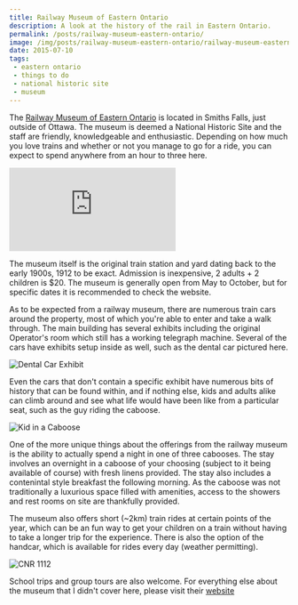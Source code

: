 ```yaml
---
title: Railway Museum of Eastern Ontario
description: A look at the history of the rail in Eastern Ontario.
permalink: /posts/railway-museum-eastern-ontario/
image: /img/posts/railway-museum-eastern-ontario/railway-museum-eastern-ontario-3.jpg
date: 2015-07-10
tags:
 - eastern ontario
 - things to do
 - national historic site
 - museum
---
```


The [Railway Museum of Eastern Ontario](http://rmeo.org/ "Railway Museum of Eastern Ontario") is located in Smiths Falls, just outside of Ottawa. The museum is deemed a National Historic Site and the staff are friendly, knowledgeable and enthusiastic. Depending on how much you love trains and whether or not you manage to go for a ride, you can expect to spend anywhere from an hour to three here.


<div class="google-map">
<iframe src="https://www.google.com/maps/embed?pb=!1m18!1m12!1m3!1d2826.0651255818393!2d-76.030581684664!3d44.90167097909829!2m3!1f0!2f0!3f0!3m2!1i1024!2i768!4f13.1!3m3!1m2!1s0x4ccd88bca979bed3%3A0xffff9318c0980dc7!2sRailway+Museum!5e0!3m2!1sen!2sca!4v1563710668297!5m2!1sen!2sca" frameborder="0" style="border:0" allowfullscreen></iframe>
</div>


The museum itself is the original train station and yard dating back to the early 1900s, 1912 to be exact.
Admission is inexpensive, 2 adults + 2 children is $20. The museum is generally open from May to October, but for specific dates it is recommended to check the website.


As to be expected from a railway museum, there are numerous  train cars around the property, most of which you're able to enter and take a walk through. The main building has several exhibits including the original Operator's room which still has a working telegraph machine. Several of the cars have exhibits setup inside as well, such as the dental car pictured here.


![Dental Car Exhibit](/img/posts/railway-museum-eastern-ontario/railway-museum-eastern-ontario-1.jpg "Dental Car Exhibit")


Even the cars that don't contain a specific exhibit have numerous bits of history that can be found within, and if nothing else, kids and adults alike can climb around and see what life would have been like from a particular seat, such as the guy riding the caboose.


![Kid in a Caboose](/img/posts/railway-museum-eastern-ontario/railway-museum-eastern-ontario-2.jpg "Kid in a Caboose")


One of the more unique things about the offerings from the railway museum is the ability to actually spend a night in one of three cabooses. The stay involves an overnight in a caboose of your choosing (subject to it being available of course) with fresh linens provided. The stay also includes a contenintal style breakfast the following morning. As the caboose was not traditionally a luxurious space filled with amenities, access to the showers and rest rooms on site are thankfully provided.


 The museum also offers short (~2km) train rides at certain points of the year, which can be an fun way to get your children on a train without having to take a longer trip for the experience. There is also the option of the handcar, which is available for rides every day (weather permitting).


 ![CNR 1112](/img/posts/railway-museum-eastern-ontario/railway-museum-eastern-ontario-5.jpg "CNR 1112")


 School trips and group tours are also welcome. For everything else about the museum that I didn't cover here, please visit their [website](http://rmeo.org "Railway Museum of Eastern Ontario") 